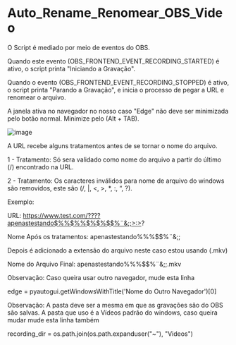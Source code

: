 # Auto_Rename_Renomear_OBS_Video

O Script é mediado por meio de eventos do OBS.

Quando este evento (OBS_FRONTEND_EVENT_RECORDING_STARTED) é ativo, o script printa "Iniciando a Gravação".

Quando o evento (OBS_FRONTEND_EVENT_RECORDING_STOPPED) é ativo, o script printa "Parando a Gravação", e inicia o processo de pegar a URL e renomear o arquivo.

A janela ativa no navegador no nosso caso "Edge" não deve ser minimizada pelo botão normal. Minimize pelo (Alt + TAB).

![image](https://user-images.githubusercontent.com/126738712/232372351-e28d5c6f-7f84-4444-a2c4-4434a391a5cd.png)


A URL recebe alguns tratamentos antes de se tornar o nome do arquivo.

1 - Tratamento: Só sera validado como nome do arquivo a partir do último (/) encontrado na URL.

2 - Tratamento: Os caracteres inválidos para nome de arquivo do windows são removidos, este são (/, |, <, >, *, :, “, ?).

Exemplo:

URL: https://www.test.com/????apenastestando$%%$%%$%$%$$%¨&;;>:>?

Nome Após os tratamentos: apenastestando$%%$%%$%$%$$%¨&;;

Depois é adicionado a extensão do arquivo neste caso estou usando (.mkv)

Nome do Arquivo Final: apenastestando$%%$%%$%$%$$%¨&;;.mkv


Observação: Caso queira usar outro navegador, mude esta linha 

edge = pyautogui.getWindowsWithTitle('Nome do Outro Navegador')[0]

Observação: A pasta deve ser a mesma em que as gravações são do OBS são salvas. 
A pasta que uso é a Vídeos padrão do windows, caso queira mudar mude esta linha também 

recording_dir = os.path.join(os.path.expanduser("~"), "Videos")
